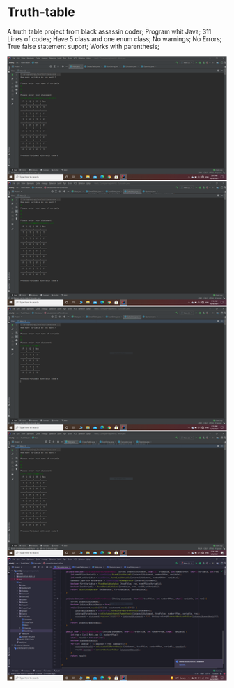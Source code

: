 # Truth-table
A truth table project from black assassin coder;
Program whit Java;
311 Lines of codes;
Have 5 class and one enum class;
No warnings;
No Errors;
True false statement suport;
Works with parenthesis;

<img src="truthTablePictures/s10.PNG">

<img src="truthTablePictures/s11.PNG">

<img src="truthTablePictures/s12.PNG">

<img src="truthTablePictures/s16.PNG">

<img src="truthTablePictures/s13.PNG">
